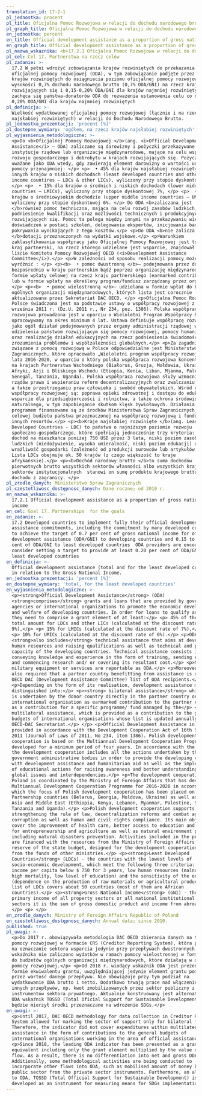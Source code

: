 ```yaml
---
translation_id: 17-2-1
pl_jednostka: procent
pl_title: Oficjalna Pomoc Rozwojowa w relacji do dochodu narodowego brutto
pl_graph_title: Oficjalna Pomoc Rozwojowa w relacji do dochodu narodowego brutto
en_jednostka: percent
en_title: Official development assistance as a proportion of gross national income
en_graph_title: Official development assistance as a proportion of gross national income
pl_nazwa_wskaznika: <b>17.2.1 Oficjalna Pomoc Rozwojowa w relacji do dochodu narodowego brutto</b>
pl_cel: Cel 17. Partnerstwa na rzecz celów
pl_zadanie: >-
  17.2 W pełni wdrożyć zobowiązania krajów rozwiniętych do przekazania
  oficjalnej pomocy rozwojowej (ODA), w tym zobowiązanie podjęte przez wiele
  krajów rozwiniętych do osiągniecia poziomu oficjalnej pomocy rozwojowej w
  wysokości 0,7% dochodu narodowego brutto (0,7% ODA/GNI) na rzecz krajów
  rozwijających się i 0,15-0,20% ODA/GNI dla krajów najmniej rozwiniętych 
  zachęca się państwa-donatorów ODA do rozważenia ustanowenia celu co najmniej
  0,20% ODA/GNI dla krajów najmniej rozwiniętych
pl_definicja: >-
  Wielkość wydatkowanej oficjalnej pomocy rozwojowej (łącznie i na rzecz krajów
  najsłabiej rozwiniętych) w relacji do Dochodu Narodowego Brutto.
pl_jednostka_prezentacji: 'procent [%]'
pl_dostepne_wymiary: 'ogółem, na rzecz krajów najsłabiej rozwiniętych'
pl_wyjasnienia_metodologiczne: >-
  <p>Do <b>Oficjalnej Pomocy Rozwojowej </b>(ang. <i>Official Development
  Assistance</i> – ODA) zaliczane są darowizny i pożyczki przekazywane przez
  instytucje rządowe lub organizacje międzynarodowe, mające na celu wsparcie
  rozwoju gospodarczego i dobrobytu w krajach rozwijających się. Pożyczki są
  uważane jako ODA wtedy, gdy zawierają element darowizny o wartości udzielanej
  pomocy przynajmniej: </p> <p>  • 45% dla krajów najsłabiej rozwiniętych i
  innych krajów o niskich dochodach (least developed countries and other low
  income countires – LDCs & other LICs), wyliczony przy stopie dyskontowej 9%,
  </p> <p>  • 15% dla krajów o średnich i niskich dochodach (lower middle income
  countries – LMICs), wyliczony przy stopie dyskontowej 7%, </p> <p>  • 10% dla
  krajów o średniowysokim dochodzie (upper middle income countries – UMICs),
  wyliczony przy stopie dyskontowej 6%. </p> Do ODA <b>zaliczana jest
  </b>również pomoc techniczna, mająca na celu rozwój zasobów ludzkich,
  podniesienie kwalifikacji oraz możliwości technicznych i produkcyjnych krajów
  rozwijających się. Pomoc ta polega między innymi na przekazywaniu wiedzy i
  doświadczeń w postaci szkoleń, delegowania ekspertów, inicjowania badań i/lub
  pokrywania wynikających z tego kosztów.</p> <p>Do ODA <b>nie zalicza się
  </b>dotacji przeznaczonych na wydatki wojskowe.</p> <p>Warunkiem
  zaklasyfikowania współpracy jako Oficjalnej Pomocy Rozwojowej jest to, aby
  kraj partnerski, na rzecz którego udzielane jest wsparcie, znajdował się na
  liście Komitetu Pomocy Rozwojowej OECD (<i>Development Assistance
  Committee</i>).</p> <p>W zależności od sposobu realizacji pomocy możemy
  wyróżnić : </p> <p><b>  • pomoc dwustronną </b>– podejmowana przez donatora
  bezpośrednio w kraju partnerskim bądź poprzez organizację międzynarodową w
  formie wpłaty celowej na rzecz kraju partnerskiego (earmarked contribution)
  lub w formie wpłaty na określony program/fundusz zarządzany przez organizację,
  </p> <p><b>  • pomoc wielostronną </b>– udzielana w formie wpłat do budżetów
  ogólnych organizacji międzynarodowych, których lista jest corocznie
  aktualizowana przez Sekretariat DAC OECD. </p> <p>Oficjalna Pomoc Rozwojowa w
  Polsce świadczona jest na podstawie ustawy o współpracy rozwojowej z dnia 16
  września 2011 r. (Dz.U. 2011 r., Nr 234, poz. 1386). Polska współpraca
  rozwojowa prowadzona jest w oparciu o Wieloletni Program Współpracy Rozwojowej
  opracowywany na okres minimum 4 lat. Ustawa definiuje współpracę rozwojową
  jako ogół działań podejmowanych przez organy administracji rządowej w celu
  udzielenia państwom rozwijającym się pomocy rozwojowej, pomocy humanitarnej
  oraz realizację działań edukacyjnych na rzecz podniesienia świadomości i
  zrozumienia problemów i współzależności globalnych.</p> <p>Za zagadnienia
  związane z pomocą rozwojową w Polsce odpowiedzialne jest Ministerstwo Spraw
  Zagranicznych, które opracowało „Wieloletni program współpracy rozwojowej na
  lata 2016-2020, w oparciu o który polska współpraca rozwojowa koncentruje się
  na krajach Partnerstwa Wschodniego (Białoruś, Gruzja, Mołdawia, Ukraina) oraz
  Afryki, Azji i Bliskiego Wschodu (Etiopia, Kenia, Liban, Mjanma, Palestyna,
  Senegal, Tanzania, Uganda). Polska współpraca rozwojowa służy wzmocnieniu
  rządów prawa i wspieraniu reform decentralizacyjnych oraz zwalczaniu korupcji,
  a także przestrzeganiu praw człowieka i swobód obywatelskich. Wśród celów
  współpracy rozwojowej są: poprawa opieki zdrowotnej i dostępu do edukacji oraz
  wsparcie dla przedsiębiorczości i rolnictwa, a także ochrona środowiska
  naturalnego, w tym zapobieganie skutkom klęsk żywiołowych. Działania objęte
  programem finansowane są ze środków Ministerstwa Spraw Zagranicznych, rezerwy
  celowej budżetu państwa przeznaczonej na współpracę rozwojową i funduszy
  innych resortów.</p> <p><b>Kraje najsłabiej rozwinięte </b>(ang. Least
  Developed Countries - LDC) to państwa o najniższym poziomie rozwoju
  społeczno-gospodarczego, które spełniają jednocześnie trzy kryteria: średni
  dochód na mieszkańca poniżej 750 USD przez 3 lata, niski poziom zasobów
  ludzkich (niedożywienie, wysoka umieralność, niski poziom edukacji) oraz
  wrażliwość gospodarki (zależność od produkcji surowców lub artykułów rolnych).
  Lista LDCs obejmuje ok. 50 krajów (z czego większość to kraje
  afrykańskie).</p> <p><b>Dochód narodowy brutto </b>to suma dochodów
  pierwotnych brutto wszystkich sektorów własności albo wszystkich krajowych
  sektorów instytucjonalnych  stanowi on sumę produktu krajowego brutto i
  dochodu z zagranicy. </p>
pl_zrodlo_danych: Ministerstwo Spraw Zagranicznych
pl_czestotliwosc_dostępnosc_danych: Dane roczne; od 2010 r.
en_nazwa_wskaznika: >-
  17.2.1 Official development assistance as a proportion of gross national
  income
en_cel: Goal 17. Partnerships  for the goals
en_zadanie: >-
  17.2 Developed countries to implement fully their official development
  assistance commitments, including the commitment by many developed countries
  to achieve the target of 0.7 per cent of gross national income for official
  development assistance (ODA/GNI) to developing countries and 0.15 to 0.20 per
  cent of ODA/GNI to least developed countries  ODA providers are encouraged to
  consider setting a target to provide at least 0.20 per cent of ODA/GNI to
  least developed countries
en_definicja: >-
  Official development assistance (total and for the least developed countries)
  in relation to the Gross National Income.
en_jednostka_prezentacji: 'percent [%]'
en_dostepne_wymiary: 'total, for the least developed countries'
en_wyjasnienia_metodologiczne: >-
  <p><strong>Official Development Assistance</strong> (ODA)
  <strong>comprises</strong> grants and loans that are provided by government
  agencies or international organizations to promote the economic development
  and welfare of developing countries. In order for loans to qualify as ODA,
  they need to comprise a grant element of at least:</p> <p> 45% of the
  total amount for LDCs and other LICs (calculated at the discount rate of
  9%),</p> <p> 15% for LMICs (calculated at the discount rate of 7%),</p>
  <p> 10% for UMICs (calculated at the discount rate of 6%).</p> <p>ODA
  <strong>also includes</strong> technical assistance that aims at developing
  human resources and raising qualifications as well as technical and productive
  capacity of the developing countries. Technical assistance consists in, i. a.,
  conveying knowledge and experience in the form of training, sending experts
  and commencing research and/ or covering its resultant cost.</p> <p>No
  military equipment or services are reportable as ODA.</p> <p>Moreover, it is
  also required that a partner country benefitting from assistance is on the
  OECD DAC (Development Assistance Committee) list of ODA recipients.</p>
  <p>Depending on the form of its realisation, development assistance might be
  distinguished into:</p> <p><strong> bilateral assistance</strong> which
  is undertaken by the donor country directly in the partner country or by an
  international organisation as earmarked contribution to the partner country or
  as a contribution for a specific programme/ fund managed by the</p> <p>
  multilateral assistance, which is provided as a contribution to the general
  budgets of international organisations whose list is updated annually by the
  OECD-DAC Secretariat.</p> </p> <p>Official Development Assistance in Poland is
  provided in accordance with the Development Cooperation Act of 16th September
  2011 (Journal of Laws of 2011, No 234, item 1386). Polish development
  cooperation is based on the Multiannual Development Cooperation Programme,
  developed for a minimum period of four years. In accordance with the document,
  the development cooperation includes all the actions undertaken by the
  government administrative bodies in order to provide the developing countries
  with development assistance and humanitarian aid as well as the implementation
  of educational actions for raising awareness and better understanding of
  global issues and interdependencies.</p> <p>The development cooperation in
  Poland is coordinated by the Ministry of Foreign Affairs that has devised
  Multiannual Development Cooperation Programme for 2016-2020 in accordance with
  which the focus of Polish development cooperation has been placed on Eastern
  Partnership countries (Belarus, Georgia, Moldova, Ukraine) as well as Africa,
  Asia and Middle East (Ethiopia, Kenya, Lebanon, Myanmar, Palestine, Senegal,
  Tanzania and Uganda).</p> <p>Polish development cooperation supports
  strengthening the rule of law, decentralization reforms and combat against
  corruption as well as human and civil rights compliance. Its main objectives
  cover the improvement of health care, better access to education and support
  for entrepreneurship and agriculture as well as natural environment protection
  including natural disasters prevention. Activities included in the programme
  are financed with the resources from the Ministry of Foreign Affairs, target
  reserve of the state budget, designed for the development cooperation, and
  from the funds of other ministries.</p> <p><strong>Least Developed
  Countries</strong> (LDCs) - the countries with the lowest levels of
  socio-economic development, which meet the following three criteria: average
  income per capita below $ 750 for 3 years, low human resources (malnutrition,
  high mortality, low level of education) and the sensitivity of the economy
  (dependence on the production of raw materials or agricultural products). The
  list of LDCs covers about 50 countries (most of them are African
  countries).</p> <p><strong>Gross National Income</strong> (GNI) - the gross
  primary income of all property sectors or all national institutional
  sectors it is the sum of gross domestic product and income from abroad.
  </p> <p> </p>
en_zrodlo_danych: Ministry of Foreign Affairs Republic of Poland
en_czestotliwosc_dostępnosc_danych: Annual data; since 2010.
published: true
pl_uwagi: >-
  <p>Do 2017 r. obowiązywała metodologia DAC OECD zbierania danych na temat
  pomocy rozwojowej w formacie CRS (Creditor Reporting System), która pozwalała
  na oznaczanie sektora wsparcia jedynie przy przepływach dwustronnych. Do
  wskaźnika nie zaliczono wydatków w ramach pomocy wielostronnej w formie wpłat
  do budżetów ogólnych organizacji międzynarodowych, które działają w obszarze
  pomocy rozwojowej.</p> <p>Od 2018 r. wiodący wskaźnik ODA jest prezentowany w
  formie ekwiwalentu grantu, uwzględniającej jedynie element grantu pomnożony
  przez wartość danego przepływu. Nie obowiązuje przy tym podział na
  wydatkowanie ODA brutto i netto. Dodatkowo trwają prace nad włączeniem do ODA
  innych przepływów, np. kwot zmobilizowanych przez sektor publiczny z
  instrumentów sektora prywatnego. Aktualnie konstruowany jest alternatywny do
  ODA wskaźnik TOSSD (Total Oficial Support for Sustainable Development), który
  będzie mierzył środki przeznaczane na wdrożenie SDGs.</p>
en_uwagi: >-
  <p>Until 2017, DAC OECD methodology for data collection in Creditor Reporting
  System allowed for marking the sector of support only for bilateral flows.
  Therefore, the indicator did not cover expenditures within multilateral
  assistance in the form of contributions to the general budgets of
  international organisations working in the area of official assistance.</p>
  <p>Since 2018, the leading ODA indicator has been presented as a grant
  equivalent including only the grant element multiplied by the value of a given
  flow. As a result, there is no differentiation into net and gross ODA.
  Additionally, some methodological activities are being conducted to
  incorporate other flows into ODA, such as mobilised amount of money by the
  public sector from the private sector instruments. Furthermore, an alternative
  to ODA, TOSSD (Total Official Support for Sustainable Development) is being
  developed as an instrument for measuring means for SDGs implementation.</p>
---
```

